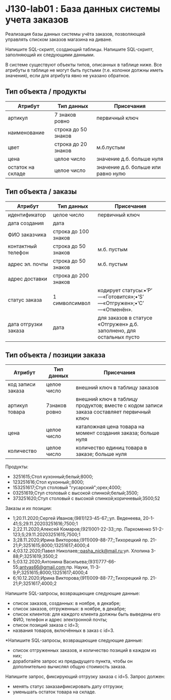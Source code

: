 # J130-lab01 : База данных системы учета заказов
Реализация базы  данных системы  учёта  заказов,  позволяющей  управлять  списком  заказов магазина на диване.

Напишите SQL-скрипт, создающий таблицы.
Напишите SQL-скрипт, заполняющий их следующими данными.

В системе существуют объекты типов, описанных в таблице ниже.
Все атрибуты в таблице не могут быть пустыми (т.е. колонки должны иметь значения), если для атрибута явно не указано обратное.

## Тип объекта / продукты
Атрибут | Тип данных | Присечания
--- | --- | ---
артикул | 7 знаков ровно | первичный ключ
наименование | строка до 50 знаков |
цвет | строка до 20 знаков | м.б.пустым
цена | целое число | значение д.б. больше нуля
остаток на складе | целое число | значение д.б. больше или равно нулю

## Тип объекта / заказы
Атрибут | Тип данных | Присечания
--- | --- | ---
идентификатор | целое число | первичный ключ
дата создания | дата |
ФИО заказчика | строка до 100 знаков |
контактный телефон | строка до 50 знаков | м.б. пустым
адрес эл. почты | строка до 50 знаков | м.б. пустым
адрес доставки | строка до 200 знаков |
статус заказа | 1 символсимвол | кодирует статусы:•‘P’ —«Готовится»;•‘S’ —«Отгружен»;•‘C’ —«Отменён».
дата отгрузки заказа | дата | для заказов в статусе «Отгружен» д.б. заполнено, для остальных пусто

## Тип объекта / позиции заказа
Атрибут | Тип данных | Присечания
--- | --- | ---
код записи заказа | целое число | внешний ключ в таблицу заказов
артикул товара | 7знаков ровно | внешний ключ в таблицу продуктов; вместе с кодом записи заказа составляет первичный ключ
цена | целое число | каталожная цена товара на момент создания заказа; больше нуля
количество | целое число | количество единиц товара в заказе; больше нуля

Продукты:
* 3251615;Стол кухонный;белый;8000;
* 123251616;Стол кухонный;;8000;
* 153251617;Стул столовый "гусарский";орех;4000;
* 03251619;Стул столовый с высокой спинкой;белый;3500;
* 373251620;Стул столовый с высокой спинкой;коричневый;3500;52

Заказы и их позиции:
* 1;20.11.2020;Сергей Иванов;(981)123-45-67;;ул. Веденеева, 20-1-41;S;29.11.20203251616;7500;1
* 2;22.11.2020;Алексей Комаров;(921)001-22-33;;пр. Пархоменко 51-2-123;S;29.11.20203251615;7500;1
* 3;28.11.2020;Ирина Викторова;(911)009-88-77;;Тихорецкий пр. 21-21;P;3251615;8000;13251617;4000;4
* 4;03.12.2020;Павел Николаев;;pasha_nick@mail.ru;ул. Хлопина 3-88;P;3251619;3500;2
* 5;03.12.2020;Антонина Васильева;(931)777-66-55;antvas66@gmail.com;пр. Науки, 11-3-9;P;3251615;8000;13251617;4000;4
* 6;10.12.2020;Ирина Викторова;(911)009-88-77;;Тихорецкий пр. 21-21;P;3251617;4000;2

Напишите SQL-запросы, возвращающие следующие данные:
* список заказов, созданных: в ноябре, в декабре;
* список заказов, отгруженных: в ноябре, в декабре;
* список клиентов: для каждого клиента должны быть выведены его ФИО, телефон и адрес электронной почты;
* список позиций заказа с id=3;
* названия товаров, включённых в заказ с id=3.

*Напишите SQL-запросы, возвращающие следующие данные:
* список отгруженных заказов, и количество позиций в каждом из них;
* доработайте запрос из предыдущего пункта, чтобы он дополнительно вычислял общую стоимость заказа.

Напишите запрос, фиксирующий отгрузку заказа с id=5. Запрос должен:
* менять статус заказаификсировать дату отгрузки;
* уменьшать остаток товара на складе.